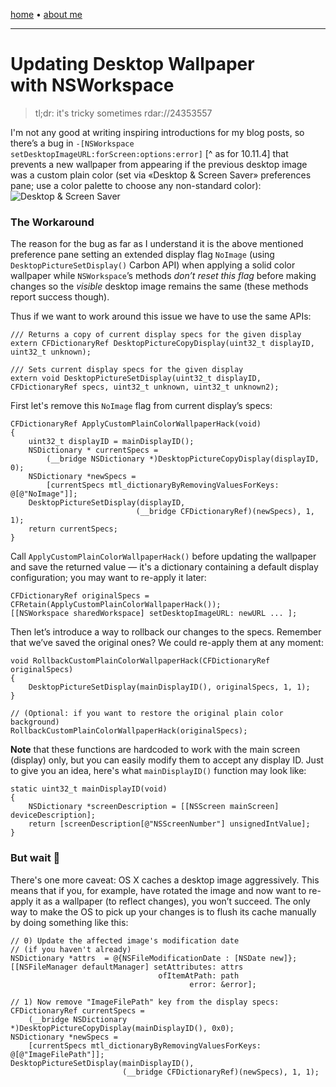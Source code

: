 [home](/index.html) • [about me](/me.html)

-------

# Updating Desktop Wallpaper with NSWorkspace

> tl;dr: it's tricky sometimes
> rdar://24353557

I'm not any good at writing inspiring introductions for my blog posts, so there’s a bug in `-[NSWorkspace setDesktopImageURL:forScreen:options:error]` [^ as for 10.11.4] that prevents a new wallpaper from appearing if the previous desktop image was a custom plain color (set via «Desktop & Screen Saver» preferences pane; use a color palette to choose any non-standard color):
![Desktop & Screen Saver](http://i.imgur.com/tEAWgoA.png)

### The Workaround

The reason for the bug as far as I understand it is the above mentioned preference pane setting an extended display flag `NoImage` (using `DesktopPictureSetDisplay()` Carbon API) when applying a solid color wallpaper while `NSWorkspace`’s methods *don’t reset this flag* before making changes so the *visible* desktop image remains the same (these methods report success though).

Thus if we want to work around this issue we have to use the same APIs:

```
/// Returns a copy of current display specs for the given display
extern CFDictionaryRef DesktopPictureCopyDisplay(uint32_t displayID, uint32_t unknown);

/// Sets current display specs for the given display
extern void DesktopPictureSetDisplay(uint32_t displayID, CFDictionaryRef specs, uint32_t unknown, uint32_t unknown2);
```

First let's remove this `NoImage` flag from current display’s specs:

```
CFDictionaryRef ApplyCustomPlainColorWallpaperHack(void)
{
    uint32_t displayID = mainDisplayID();
    NSDictionary * currentSpecs =
        (__bridge NSDictionary *)DesktopPictureCopyDisplay(displayID, 0);
    NSDictionary *newSpecs =
        [currentSpecs mtl_dictionaryByRemovingValuesForKeys: @[@"NoImage"]];
    DesktopPictureSetDisplay(displayID,
                            (__bridge CFDictionaryRef)(newSpecs), 1, 1);
    return currentSpecs;
}
```

Call `ApplyCustomPlainColorWallpaperHack()` before updating the wallpaper and
save the returned value — it's a dictionary containing a default display configuration; you may want to re-apply it later:

```
CFDictionaryRef originalSpecs = CFRetain(ApplyCustomPlainColorWallpaperHack());
[[NSWorkspace sharedWorkspace] setDesktopImageURL: newURL ... ];
```

Then let’s introduce a way to rollback our changes to the specs. Remember that we’ve saved the original ones? We could re-apply them at any moment:

```
void RollbackCustomPlainColorWallpaperHack(CFDictionaryRef originalSpecs)
{
    DesktopPictureSetDisplay(mainDisplayID(), originalSpecs, 1, 1);
}

// (Optional: if you want to restore the original plain color background)
RollbackCustomPlainColorWallpaperHack(originalSpecs);

```

**Note** that these functions are hardcoded to work with the main screen (display) only, but you can easily modify them to accept any display ID. Just to give you an idea, here's what `mainDisplayID()` function may look like:

```
static uint32_t mainDisplayID(void)
{
    NSDictionary *screenDescription = [[NSScreen mainScreen] deviceDescription];
    return [screenDescription[@"NSScreenNumber"] unsignedIntValue];
}
```


### But wait 🤔

There's one more caveat: OS X caches a desktop image aggressively. This means that if you, for example, have rotated the image and now want to re-apply it as a wallpaper (to reflect changes), you won’t succeed. The only way to make the OS to pick up your changes is to flush its cache manually by doing something like this:

```
// 0) Update the affected image's modification date
// (if you haven't already)
NSDictionary *attrs  = @{NSFileModificationDate : [NSDate new]};
[[NSFileManager defaultManager] setAttributes: attrs
                                 ofItemAtPath: path
                                        error: &error];

// 1) Now remove "ImageFilePath" key from the display specs:
CFDictionaryRef currentSpecs =
    (__bridge NSDictionary *)DesktopPictureCopyDisplay(mainDisplayID(), 0x0);
NSDictionary *newSpecs =
    [currentSpecs mtl_dictionaryByRemovingValuesForKeys: @[@"ImageFilePath"]];
DesktopPictureSetDisplay(mainDisplayID(),
                         (__bridge CFDictionaryRef)(newSpecs), 1, 1);

```
